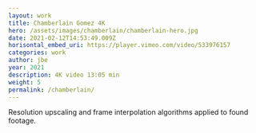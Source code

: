 ```yaml
---
layout: work
title: Chamberlain Gomez 4K
hero: /assets/images/chamberlain/chamberlain-hero.jpg
date: 2021-02-12T14:53:49.009Z
horisontal_embed_uri: https://player.vimeo.com/video/533976157
categories: work
author: jbe
year: 2021
description: 4K video 13:05 min
weight: 5
permalink: /chamberlain/
---
```


<div class="pad">Resolution upscaling and frame interpolation algorithms applied to found footage.</div>

<!-- <div class="audioplayer fixed w-full z-50">
   <audio class="w-full" controls autoplay>
    <source src="/video/blue-pilled.mp3" type="audio/mpeg">
    Your browser does not support the audio element.
  </audio> 
</div>
 -->

